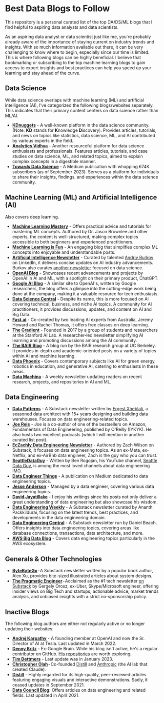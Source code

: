 # Best Data Blogs to Follow 

This repository is  a personal curated list of the top DA/DS/ML blogs that I find helpful to aspiring data analysts and data scientists. 

As an aspiring data analyst or data scientist just like me, you're probably already aware of the importance of staying current on industry trends and insights. With so much information available out there, it can be very challenging to know where to begin, especially since our time is limited. This is where following blogs can be highly beneficial. I believe that bookmarking or subscribing to the top machine learning blogs to gain access to expert insights and best practices can help you speed up your learning and stay ahead of the curve.

## Data Science 
While data science overlaps with machine learning (ML) and artificial intelligence (AI), I've categorized the following blogs/websites separately. This indicates that their primary content centers on data science rather than ML/AI.
- **[KDnuggets](https://www.kdnuggets.com/)** - A well-known platform in the data science community. (Note: **KD** stands for **K**nowledge **D**iscovery). Provides articles, tutorials, and news on topics like statistics, data science, ML, and AI contributed by various experts in the field.
- **[Analytics Vidhya](https://www.analyticsvidhya.com/blog/?utm_source=feed)** - Another resourceful platform for data science enthusiasts and professionals. Features articles, tutorials, and case studies on data science, ML, and related topics, aimed to explain complex concepts in a digestible manner.
- **[Towards Data Science](https://towardsdatascience.com/)** - A Medium publication with whopping 674K subscribers (as of September 2023). Serves as a platform for individuals to share their insights, findings, and experiences within the data science community. 

## Machine Learning (ML) and Artificial Intelligence (AI)
Also covers deep learning.
- **[Machine Learning Mastery](https://machinelearningmastery.com/blog)** - Offers practical advice and tutorials for mastering ML concepts. Authored by Dr. Jason Brownlee and other experts, the content is well-structured, making complex topics accessible to both beginners and experienced practitioners.
- **[Machine Learning is Fun](https://www.machinelearningisfun.com/)** - An engaging blog that simplifies complex ML concepts into enjoyable and understandable posts.
- **[Artificial Intelligence Newsletter](https://www.linkedin.com/newsletters/6598352935271358464/)** - Curated by talented [Andriy Burkov](https://www.linkedin.com/in/andriyburkov/) on LinkedIn, it delivers concise updates on AI industry advancements. Burkov also curates [another newsletter](https://www.linkedin.com/newsletters/data-science-7102511020270608384/) focused on data science.
- **[OpenAI Blog](https://openai.com/blog/)** - Showcases recent advancements and projects by OpenAI in AI and ML, with a spotlight on their primary product, ChatGPT.
- **[Google AI Blog](https://ai.googleblog.com/)** - A similar site to OpenAI's, written by Google researchers, the blog offers a glimpse into the cutting-edge work being done at the company, making it a valuable resource for tech enthusiasts.
- **[Data Science Central](https://www.datasciencecentral.com/)** - Despite its name, this is more focused on AI covering technical, business, and niche AI topics. A community for AI practitioners, it provides discussions, updates, and content on AI and Big Data.
- **[Fast.ai](https://www.fast.ai/)** - Co-created by two leading AI experts from Australia, Jeremy Howard and Rachel Thomas, it offers free classes on deep learning.
- **[The Gradient](https://thegradient.pub/)** - Founded in 2017 by a group of students and researchers at the Stanford AI Lab. A researcher-led newsletter simplifying AI learning and promoting discussions among the AI community.
- **[The BAIR Blog](https://bair.berkeley.edu/blog/)** - A blog run by the BAIR research group at UC Berkeley. It provides in-depth and academic-oriented posts on a variety of topics within AI and machine learning.
- **[Data Phoenix](https://dataphoenix.info/articles/)** - Covers contemporary subjects like AI for green energy, robotics in education, and generative AI, catering to enthusiasts in these areas.
- **[Data Machina](http://datamachina.com/)** - A weekly newsletter updating readers on recent research, projects, and repositories in AI and ML.

## Data Engineering 
- **[Data Patterns](https://ergestx.substack.com/)** - A Substack newsletter written by [Ergest Xheblati](https://www.ergestx.com/), a seasoned data architect with 15+ years designing and building data warehouses. Focuses on data engineering-related topics.
- **[Joe Reis](https://joereis.substack.com/)** - Joe is a co-author of one of the bestsellers on Amazon, Fundamentals of Data Engineering, published by O'Reilly (IYKYK). He also hosts two excellent podcasts (which I will mention in another curated list post).
- **[EcZachly Data Engineering Newsletter](https://blog.dataengineer.io/)** - Authored by Zach Wilson on Substack, it focuses on data engineering topics. As an ex-Meta, ex-Netflix, and ex-AirBnb data engineer, Zach is the guy who you can trust.
- **[SeattleDataGuy](https://seattledataguy.substack.com/)** - Written by Ben Rogojan, his YouTube channel, [Seattle Data Guy](https://www.youtube.com/c/seattledataguy), is among the most loved channels about data engineering IMO.
- **[Data Engineer Things](https://blog.det.life/)** - A publication on Medium dedicated to data engineering topics.
- **[Jesse Anderson](https://www.jesse-anderson.com/category/blog/)** - Managed by a data engineer, covering various data engineering topics.
- **[David Jayatillake](https://davidsj.substack.com/)** - I enjoy his writings since his posts not only deliver a great understanding of data engineering but also showcase his wisdom. 
- **[Data Engineering Weekly](https://www.dataengineeringweekly.com/)** - A Substack newsletter curated by Ananth Packkildurai, focusing on the latest trends, best practices, and developments in the data engineering domain.
- **[Data Engineering Central](https://dataengineeringcentral.substack.com/)** - A Substack newsletter run by Daniel Beach. Offers insights into data engineering topics, covering areas like database connections, transactions, data architecture, and more.
- **[AWS Big Data Blog](https://aws.amazon.com/blogs/big-data/)** - Covers data engineering topics particularly in the AWS ecosystem.

## Generals & Other Technologies
- **[ByteByteGo](https://blog.bytebytego.com/)** - A Substack newsletter written by a popular book author, Alex Xu, provides bite-sized illustrated articles about system designs.
- **[The Pragmatic Engineer](https://newsletter.pragmaticengineer.com/)** - Acclaimed as the #1 tech newsletter [on Substack](https://substack.com/leaderboard/technology/paid) by Gergely Orosz, ex-Uber, Skype/Microsoft engineer, offering insider views on Big Tech and startups, actionable advice, market trends analysis, and unbiased insights with a strict no-sponsorship policy.

## Inactive Blogs
The following blog authors are either not regularly active or no longer updating their websites:
- **[Andrej Karpathy](http://karpathy.github.io/)** - A founding member at OpenAI and now the Sr. Director of AI at Tesla. Last updated in March 2022.
- **[Denny Britz](https://dennybritz.com/)** - Ex-Google Brain. While his blog isn't active, he's a regular contributor on GitHub. [His repositories](https://github.com/dennybritz) are worth exploring.
- **[Tim Dettmers](https://timdettmers.com/)** - Last update was in January 2023.
- **[Christopher Olah](http://colah.github.io/)** - Co-founded [Distill](https://distill.pub/) and [Anthropic](https://www.anthropic.com/) (the AI lab that created Claude).
- **[Distill](https://distill.pub/)** - Highly regarded for its high-quality, peer-reviewed articles featuring engaging visuals and interactive demonstrations. Sadly, it ceased updates in September 2021.
- **[Data Council Blog](https://www.datacouncil.ai/blog)**: Offers articles on data engineering and related fields. Last updated in April 2021.
